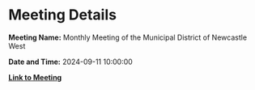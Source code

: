 # Meeting Details

**Meeting Name:** Monthly Meeting of the Municipal District of Newcastle West

**Date and Time:** 2024-09-11 10:00:00

**[Link to Meeting](https://www.limerick.ie/council/whats-on/monthly-meeting-of-the-municipal-district-of-newcastle-west-16)**
